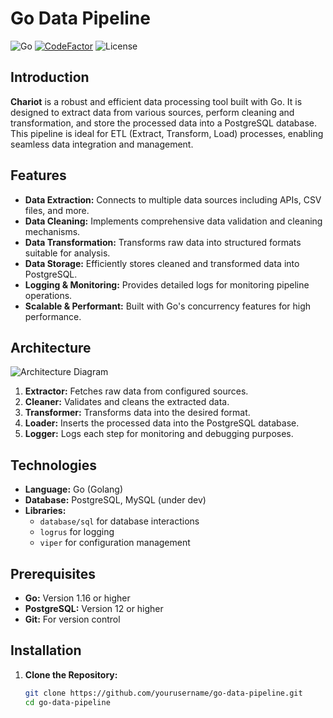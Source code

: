 # Go Data Pipeline

![Go](https://img.shields.io/badge/Language-Go-blue)
[![CodeFactor](https://www.codefactor.io/repository/github/yaojiejia/chariot/badge)](https://www.codefactor.io/repository/github/yaojiejia/chariot)
![License](https://img.shields.io/badge/License-MIT-green)


## Introduction

**Chariot** is a robust and efficient data processing tool built with Go. It is designed to extract data from various sources, perform cleaning and transformation, and store the processed data into a PostgreSQL database. This pipeline is ideal for ETL (Extract, Transform, Load) processes, enabling seamless data integration and management.

## Features

- **Data Extraction:** Connects to multiple data sources including APIs, CSV files, and more.
- **Data Cleaning:** Implements comprehensive data validation and cleaning mechanisms.
- **Data Transformation:** Transforms raw data into structured formats suitable for analysis.
- **Data Storage:** Efficiently stores cleaned and transformed data into PostgreSQL.
- **Logging & Monitoring:** Provides detailed logs for monitoring pipeline operations.
- **Scalable & Performant:** Built with Go's concurrency features for high performance.

## Architecture

![Architecture Diagram](docs/architecture.png)

1. **Extractor:** Fetches raw data from configured sources.
2. **Cleaner:** Validates and cleans the extracted data.
3. **Transformer:** Transforms data into the desired format.
4. **Loader:** Inserts the processed data into the PostgreSQL database.
5. **Logger:** Logs each step for monitoring and debugging purposes.

## Technologies

- **Language:** Go (Golang)
- **Database:** PostgreSQL, MySQL (under dev)
- **Libraries:**
  - `database/sql` for database interactions
  - `logrus` for logging
  - `viper` for configuration management

## Prerequisites

- **Go:** Version 1.16 or higher
- **PostgreSQL:** Version 12 or higher
- **Git:** For version control

## Installation

1. **Clone the Repository:**

   ```bash
   git clone https://github.com/yourusername/go-data-pipeline.git
   cd go-data-pipeline
